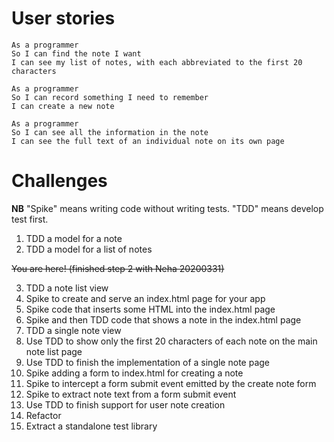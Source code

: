 # User stories
```
As a programmer
So I can find the note I want
I can see my list of notes, with each abbreviated to the first 20 characters
```
```
As a programmer
So I can record something I need to remember
I can create a new note
```
```
As a programmer
So I can see all the information in the note
I can see the full text of an individual note on its own page
```
# Challenges
**NB** "Spike" means writing code without writing tests. "TDD" means develop test first.

1. TDD a model for a note
2. TDD a model for a list of notes

~~You are here! (finished step 2 with Neha 20200331)~~

3. TDD a note list view
4. Spike to create and serve an index.html page for your app
5. Spike code that inserts some HTML into the index.html page
6. Spike and then TDD code that shows a note in the index.html page
7. TDD a single note view
8. Use TDD to show only the first 20 characters of each note on the main note list page
9. Use TDD to finish the implementation of a single note page
10. Spike adding a form to index.html for creating a note
11. Spike to intercept a form submit event emitted by the create note form
13. Spike to extract note text from a form submit event
14. Use TDD to finish support for user note creation
15. Refactor
16. Extract a standalone test library
